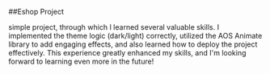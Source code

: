 ##Eshop Project

simple project, through which I learned several valuable skills.
I implemented the theme logic (dark/light) correctly, utilized the AOS Animate library to add engaging effects,
and also learned how to deploy the project effectively.
This experience greatly enhanced my skills, and I'm looking forward to learning even more in the future!

